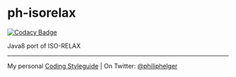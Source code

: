 # ph-isorelax

[![Codacy Badge](https://api.codacy.com/project/badge/Grade/38d7bcf6412c4189891eab5c162b74d7)](https://www.codacy.com/app/philip/ph-isorelax?utm_source=github.com&utm_medium=referral&utm_content=phax/ph-isorelax&utm_campaign=badger)

Java8 port of ISO-RELAX

---

My personal [Coding Styleguide](https://github.com/phax/meta/blob/master/CodeingStyleguide.md) |
On Twitter: <a href="https://twitter.com/philiphelger">@philiphelger</a>
